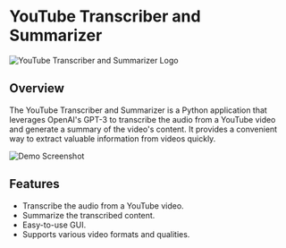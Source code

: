 # YouTube Transcriber and Summarizer

![YouTube Transcriber and Summarizer Logo](images/logo.png)

## Overview

The YouTube Transcriber and Summarizer is a Python application that leverages OpenAI's GPT-3 to transcribe the audio from a YouTube video and generate a summary of the video's content. It provides a convenient way to extract valuable information from videos quickly.

![Demo Screenshot](images/demo.png)

## Features

- Transcribe the audio from a YouTube video.
- Summarize the transcribed content.
- Easy-to-use GUI.
- Supports various video formats and qualities.


